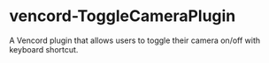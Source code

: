 # vencord-ToggleCameraPlugin
A Vencord plugin that allows users to toggle their camera on/off with keyboard shortcut.
